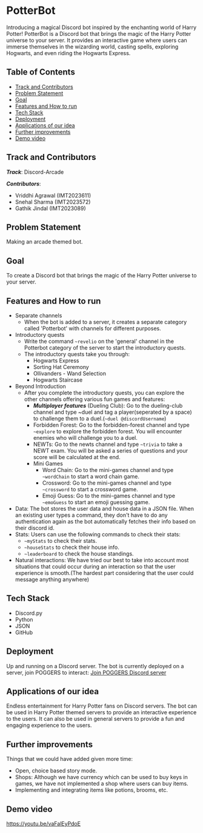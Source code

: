 # PotterBot

Introducing a magical Discord bot inspired by the enchanting world of Harry Potter! PotterBot is a Discord bot that brings the magic of the Harry Potter universe to your server. It provides an interactive game where users can immerse themselves in the wizarding world, casting spells, exploring Hogwarts, and even riding the Hogwarts Express.

## Table of Contents

- [Track and Contributors](#Track-and-Contributors)
- [Problem Statement](#Problem-Statement)
- [Goal](#Goal)
- [Features and How to run](#Features-and-How-to-run)
- [Tech Stack](#Tech-Stack)
- [Deployment](#Deployment)
- [Applications of our idea](#Applications-of-your-idea)
- [Further improvements](#Further-improvements)
- [Demo video](#Demo-video)


## Track and Contributors
***Track***: Discord-Arcade

***Contributors***:

- Vriddhi Agrawal (IMT2023611)
- Snehal Sharma (IMT2023572)
- Gathik Jindal (IMT2023089)

## Problem Statement
Making an arcade themed bot.
## Goal
To create a Discord bot that brings the magic of the Harry Potter universe to your server.
## Features and How to run

- Separate channels
  - When the bot is added to a server, it creates a separate category called 'Potterbot' with channels for different purposes.
- Introductory quests
  - Write the command `~revelio` on the 'general' channel in the Potterbot category of the server to start the introductory quests.
  - The introductory quests take you through:
    - Hogwarts Express
    - Sorting Hat Ceremony
    - Ollivanders - Wand Selection
    - Hogwarts Staircase
- Beyond Introduction
   - After you complete the introductory quests, you can explore the other channels offering various fun games and features:
      - ***Multiplayer features*** (Dueling Club): Go to the dueling-club channel and type ~duel and tag a player(seperated by a space) to challenge them to a duel.(`~duel @discordUsername`)
      - Forbidden Forest: Go to the forbidden-forest channel and type `~explore` to explore the forbidden forest. You will encounter enemies who will challenge you to a duel.
      - NEWTs: Go to the newts channel and type `~trivia` to take a NEWT exam. You will be asked a series of questions and your score will be calculated at the end.
      - Mini Games
          - Word Chain: Go to the mini-games channel and type `~wordChain` to start a word chain game.
          - Crossword: Go to the mini-games channel and type `~crossword` to start a crossword game.
          - Emoji Guess: Go to the mini-games channel and type `~emoGuess` to start an emoji guessing game.
- Data: The bot stores the user data and house data in a JSON file. When an existing user types a command, they don't have to do any authentication again as the bot automatically fetches their info based on their discord id.
- Stats: Users can use the following commands to check their stats:
  - `~myStats` to check their stats.
  - `~houseStats` to check their house info.
  - `~leaderboard` to check the house standings.
- Natural interactions: We have tried our best to take into account most situations that could occur during an interaction so that the user experience is smooth.(The hardest part considering that the user could message anything anywhere)

## Tech Stack

- Discord.py
- Python
- JSON
- GitHub

## Deployment

Up and running on a Discord server. The bot is currently deployed on a server, join POGGERS to interact:
[Join POGGERS Discord server](https://discord.gg/rkyS7V2d)

## Applications of our idea

Endless entertainment for Harry Potter fans on Discord servers. The bot can be used in Harry Potter themed servers to provide an interactive experience to the users. It can also be used in general servers to provide a fun and engaging experience to the users.

## Further improvements

Things that we could have added given more time:
- Open, choice based story mode.
- Shops: Although we have currency which can be used to buy keys in games, we have not implemented a shop where users can buy items.
- Implementing and integrating items like potions, brooms, etc.

## Demo video

https://youtu.be/vaFalEyPdoE
